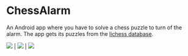# ChessAlarm

An Android app where you have to solve a chess puzzle to turn of the alarm. The app gets its puzzles from the [lichess database](https://database.lichess.org/#puzzles).

![](https://i.ibb.co/qFphT0p/app3.png) | ![](https://i.ibb.co/HP2mxvr/app1.png) | ![](https://i.ibb.co/LC7jLrJ/app2.png)
